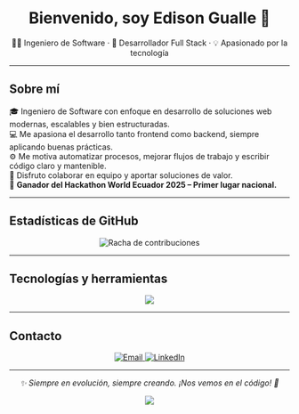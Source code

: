 <h1 align="center">Bienvenido, soy Edison Gualle 👋</h1>
<p align="center">
  👨‍💻 Ingeniero de Software · 🚀 Desarrollador Full Stack · 💡 Apasionado por la tecnología
</p>

---

## Sobre mí

🎓 Ingeniero de Software con enfoque en desarrollo de soluciones web modernas, escalables y bien estructuradas.  
💻 Me apasiona el desarrollo tanto frontend como backend, siempre aplicando buenas prácticas.  
⚙️ Me motiva automatizar procesos, mejorar flujos de trabajo y escribir código claro y mantenible.  
🤝 Disfruto colaborar en equipo y aportar soluciones de valor.  
🥇 **Ganador del Hackathon World Ecuador 2025 – Primer lugar nacional.**

---

## Estadísticas de GitHub

<p align="center">
  <img src="https://streak-stats.demolab.com?user=EdisonGualle&theme=tokyonight&hide_border=true&ring=FF9F00&fire=FF9F00&currStreakLabel=FF9F00" alt="Racha de contribuciones"/>
</p>

---

## Tecnologías y herramientas

<p align="center">
  <img src="https://skillicons.dev/icons?i=html,css,js,ts,react,redux,nextjs,tailwind,vite,jquery,php,laravel,nodejs,express,sequelize,postgres,mysql,docker,git,github,postman,jest,figma" />
</p>

---

## Contacto

<p align="center">
  <a href="mailto:ed.gualle@gmail.com">
    <img src="https://img.shields.io/badge/Email-ed.gualle@gmail.com-D14836?style=for-the-badge&logo=gmail&logoColor=white" alt="Email"/>
  </a>
  <a href="https://www.linkedin.com/in/edisongualle/">
    <img src="https://img.shields.io/badge/LinkedIn-Edison%20Gualle-0077b5?style=for-the-badge&logo=linkedin" alt="LinkedIn"/>
  </a>
</p>

---

<p align="center">
  <em>✨ Siempre en evolución, siempre creando. ¡Nos vemos en el código! 🚀</em>
</p>

<p align="center">
  <img src="https://raw.githubusercontent.com/Trilokia/Trilokia/379277808c61ef204768a61bbc5d25bc7798ccf1/bottom_header.svg" />
</p>
